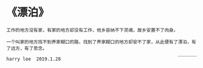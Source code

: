 # 《漂泊》    

```
工作的地方没有家，有家的地方却没有工作，他乡容纳不下灵魂，故乡安置不了肉身。

一个叫家的地方找不到养家糊口的路，找到了养家糊口的地方却安不了家，从此便有了漂泊，有了远方，有了思念。
                                                               _______ harry lee  2019.1.28
```

                                                             
